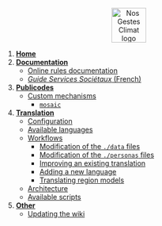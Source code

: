 <div align="center">
  <br/>
  <img src="https://nosgestesclimat.fr/images/petit-logo@2x.png" alt="Nos Gestes Climat logo" width="70" height="70">
  <br/>
</div>

1. [**Home**](https://github.com/datagir/nosgestesclimat/wiki)
2. [**Documentation**](https://github.com/datagir/nosgestesclimat/wiki/Documentation)
   - [Online rules documentation](https://github.com/datagir/nosgestesclimat/wiki/Documentation#online-rules-documentation)
   - [_Guide Services Sociétaux_ (French)](https://github.com/datagir/nosgestesclimat/wiki/Guide-technique-services-sociétaux)
3. [**Publicodes**](https://github.com/datagir/nosgestesclimat/wiki/Publicodes)
   - [Custom mechanisms](https://github.com/datagir/nosgestesclimat/wiki/Publicodes#custom-mechanisms)
     - [`mosaic`](https://github.com/datagir/nosgestesclimat/wiki/mosaic)
4. [**Translation**](https://github.com/datagir/nosgestesclimat/wiki/Translation)
   - [Configuration](https://github.com/datagir/nosgestesclimat/wiki/Translation#configuration)
   - [Available languages](https://github.com/datagir/nosgestesclimat/wiki/Translation#available-languages)
   - [Workflows](https://github.com/datagir/nosgestesclimat/wiki/Translation#workflows)
     - [Modification of the `./data` files](https://github.com/datagir/nosgestesclimat/wiki/Translation#modification-of-the-data-files)
     - [Modification of the `./personas` files](https://github.com/datagir/nosgestesclimat/wiki/Translation#modification-of-the-personas-files)
     - [Improving an existing translation](https://github.com/datagir/nosgestesclimat/wiki/Translation#improving-an-existing-translation)
     - [Adding a new language](https://github.com/datagir/nosgestesclimat/wiki/Translation#adding-a-new-language)
     - [Translating region models](https://github.com/datagir/nosgestesclimat/wiki/Translation#translating-region-models)
   - [Architecture](https://github.com/datagir/nosgestesclimat/wiki/Translation#architecture)
   - [Available scripts](https://github.com/datagir/nosgestesclimat/wiki/Translation#available-scripts)
5. [**Other**](https://github.com/datagir/nosgestesclimat/wiki/Other)
   - [Updating the wiki](https://github.com/datagir/nosgestesclimat/wiki/Other#updating-the-wiki)
